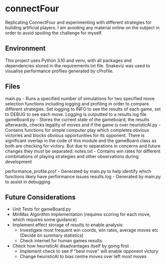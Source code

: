 # connectFour
Replicating ConnectFour and experimenting with different strategies for building artificial players. I am avoiding any
material online on the subject in order to avoid spoiling the challenge for myself.

## Environment
This project uses Python 3.10 and venv, with all packages and dependencies stored in the requirements.txt file.
Snakeviz was used to visualise performance profiles generated by cProfile.

## Files
main.py - Runs a specified number of simulations for two specified move selection functions including logging and profiling
    in order to compare different strategies. Set logging to INFO to see the results of each game, set to DEBUG to see
    each move. Logging is outputted to a results.log file.
gameBoard.py - Stores the current state of the gameboard, the results afterwards, checks legality of moves and if the 
    game is over
heuristicAI.py - Contains functions for simple computer play which completes obvious victories and blocks obvious 
    opportunities for its opponent. There is significant overlap in the code of this module and the gameBoard class
    as both are checking for victory. But due to separations in concerns and future changes they must be separated.
notes.txt - Contains win rates for different combinations of playing strategies and other observations during development

performance_profile.prof - Generated by main.py to help identify which functions likely have performance issues
results.log - Generated by main.py to assist in debugging

## Future Considerations
* Unit Tests for gameBoard.py
* MinMax Algorithm Implementation (requires scoring for each move, which requires some guidance)
* Implement effect storage of results to enable analysis:
  * Investigate most frequent win coords, win rates, average moves etc (Decide on summary statistics)
  * Check internet for human games results
* Check how heuristicAI disadvantages itself by going first
  * Implement check to see if "best move" will enable opponent victory
  * Change heuristicAI to bias centre moves over left most moves

